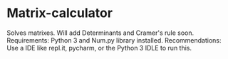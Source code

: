 # Matrix-calculator

Solves matrixes. Will add Determinants and Cramer's rule soon.
Requirements: Python 3 and Num.py library installed.
Recommendations: Use a IDE like repl.it, pycharm, or the Python 3 IDLE to run this. 
